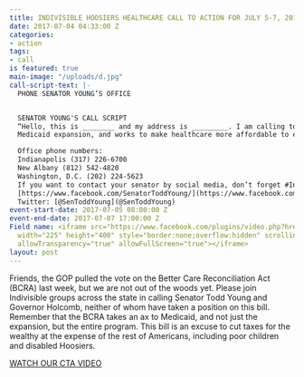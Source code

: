```yaml
---
title: INDIVISIBLE HOOSIERS HEALTHCARE CALL TO ACTION FOR JULY 5-7, 2017
date: 2017-07-04 04:33:00 Z
categories:
- action
tags:
- call
is featured: true
main-image: "/uploads/d.jpg"
call-script-text: |-
  PHONE SENATOR YOUNG’S OFFICE


  SENATOR YOUNG'S CALL SCRIPT
  “Hello, this is ________ and my address is _________. I am calling to express my disappointment that Senator Young has not yet spoken out against the BCRA. This bill harms our most vulnerable Hoosiers, specifically the poor, disabled and elderly through its harmful cuts to Medicaid, decreased support for subsidies, and essential health benefits, which will raise premiums. For many years, Republicans have claimed that the ACA was making healthcare unaffordable, but the Senate has crafted a bill that has put healthcare out of reach for even more people, threatens the quality of life of Hoosiers, and will lead to preventable deaths. This is unacceptable. We demand a healthcare bill that preserves essential health benefits, continues the
  Medicaid expansion, and works to make healthcare more affordable to even more people, not a tax cut for millionaires masquerading as a healthcare bill. I urge Senator Young to do the right thing for Hoosiers and come out against the BCRA. I would appreciate a response to my request. Thank you.”

  Office phone numbers:
  Indianapolis (317) 226-6700
  New Albany (812) 542-4820
  Washington, D.C. (202) 224-5623
  If you want to contact your senator by social media, don’t forget #IndivisibleHoosiers!
  [https://www.facebook.com/SenatorToddYoung/](https://www.facebook.com/SenatorToddYoung/)
  Twitter: [@SenToddYoung](@SenToddYoung)
event-start-date: 2017-07-05 08:00:00 Z
event-end-date: 2017-07-07 17:00:00 Z
Field name: <iframe src="https://www.facebook.com/plugins/video.php?href=https%3A%2F%2Fwww.facebook.com%2F711171719083183%2Fvideos%2F711233932410295%2F&show_text=0&width=225"
  width="225" height="400" style="border:none;overflow:hidden" scrolling="no" frameborder="0"
  allowTransparency="true" allowFullScreen="true"></iframe>
layout: post
---
```


Friends, the GOP pulled the vote on the Better Care Reconciliation Act (BCRA) last week, but we are not out of the woods yet. Please join Indivisible groups across the state in calling Senator Todd Young and Governor Holcomb, neither of whom have taken a position on this bill. Remember that the BCRA takes an ax to Medicaid, and not just the expansion, but the entire program. This bill is an excuse to cut taxes for the wealthy at the expense of the rest of Americans, including poor children and disabled Hoosiers.

[WATCH OUR CTA VIDEO](https://www.facebook.com/711171719083183/videos/711233932410295/)
